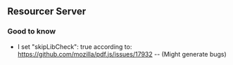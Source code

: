 ## Resourcer Server

### Good to know

- I set "skipLibCheck": true according to: https://github.com/mozilla/pdf.js/issues/17932
  -- (Might generate bugs)
